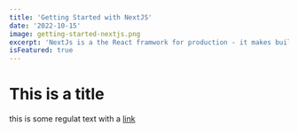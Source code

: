 ```yaml
---
title: 'Getting Started with NextJS'
date: '2022-10-15'
image: getting-started-nextjs.png
excerpt: 'NextJs is a the React framwork for production - it makes building fullstack React apps and sites a breeze and ships with built-in SSR'
isFeatured: true
---
```


# This is a title

this is some regulat text with a [link](https://google.com)